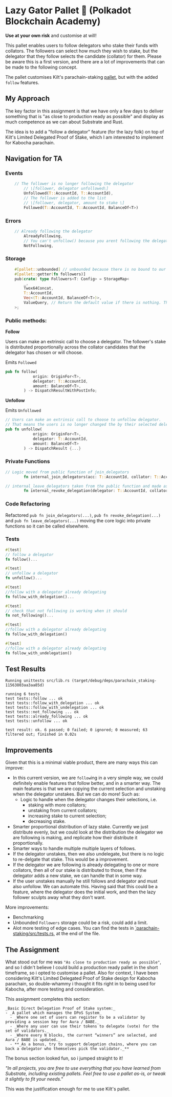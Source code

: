 # Lazy Gator Pallet 🐊 (Polkadot Blockchain Academy)

**Use at your own risk** and customise at will!

This pallet enables users to follow delegators who stake their funds with collators. The followers can select how much they wish to stake, but the delegator that they follow selects the candidate (collator) for them. Please be aware this is a first version, and there are a lot of improvements that can be made to the following concept. 

The pallet customises Kilt's parachain-staking [pallet](https://github.com/decentration/followgator/tree/followgation/pallets/parachain-staking), but with the added `follow` features.


## My Approach 
The key factor in this assignment is that we have only a few days to deliver something that is "as close to production ready as possible" and display as much competence as we can about Substrate and Rust. 

The idea is to add a "follow a delegator" feature (for the lazy folk) on top of Kilt's Limited Delegated Proof of Stake, which I am interested to implement for Kabocha parachain.

## Navigation for TA

### Events

```rust
    // The follower is no longer following the delegator
		// \[follower, delegator unfollowed\]
		Unfollowed(T::AccountId, T::AccountId),
		// The follower is added to the list 
		// \[follower, delegator, amount to stake \]
		Followed(T::AccountId, T::AccountId, BalanceOf<T>)
```

### Errors

```rust
    // Already following the delegator 
		AlreadyFollowing,
		// You can't unfollow() because you arent following the delegator.
		NotFollowing,
```

### Storage 
```Rust
	#[pallet::unbounded] // unbounded because there is no bound to our Vec and we arent bounding the vec. 
	#[pallet::getter(fn followers)]
	pub(crate) type Followers<T: Config> = StorageMap<
		_,
		Twox64Concat,
		T::AccountId,	
		Vec<(T::AccountId, BalanceOf<T>)>,
		ValueQuery, // Return the default value if there is nothing. This value will be an empty vector
	>;
```

### Public methods:

**Follow**
 
Users can make an extrinsic call to choose a delegator.
The follower's stake is distributed proportionally across the collator candidates that the delegator has chosen or will choose. 

Emits `Followed`
  
```Rust
pub fn follow(
			origin: OriginFor<T>,
			delegator: T::AccountId,
			amount: BalanceOf<T>,
		) -> DispatchResultWithPostInfo;
```

**Unfollow**
 


Emits `Unfollowed`
```Rust
// Users can make an extrinsic call to choose to unfollow delegator.
// That means the users is no longer changed the by their selected delegators decisions. 
pub fn unfollow(
			origin: OriginFor<T>,
			delegator: T::AccountId,
			amount: BalanceOf<T>
		) -> DispatchResult {...}
```

### Private Functions

```Rust
// Logic moved from public function of join_delegators
		fn internal_join_delegators(acc: T::AccountId, collator: T::AccountId, amount: BalanceOf<T>) -> DispatchResultWithPostInfo {...}

```

```Rust
// internal_leave_delegators taken from the public function and made as a private function to be accessible. 
		fn internal_revoke_delegation(delegator: T::AccountId, collator: T::AccountId) -> DispatchResultWithPostInfo { 
```

### Code Refactoring 

Refactored `pub fn join_delegators(...)`, `pub fn revoke_delegation(...)` and `pub fn leave_delegators(...)` moving the core logic into private functions so it can be called elsewhere. 


### Tests

```rust
#[test]
// follow a delegator 
fn follow()...
```

```rust
#[test]
// unfollow a delegator 
fn unfollow()...
```

```rust
#[test]
//follow with a delegator already delegating 
fn follow_with_delegation()...
```

```rust
#[test]
// check that not following is working when it should
fn not_following()... 
```

```rust
#[test]
//follow with a delegator already delegating 
fn follow_with_delegation()
```

```rust
#[test]
//follow with a delegator already delegating 
fn follow_with_undelegation()
```


## Test Results

```console
Running unittests src/lib.rs (target/debug/deps/parachain_staking-11563803aa3aa85d)

running 6 tests
test tests::follow ... ok
test tests::follow_with_delegation ... ok
test tests::follow_with_undelegation ... ok
test tests::not_following ... ok
test tests::already_following ... ok
test tests::unfollow ... ok

test result: ok. 6 passed; 0 failed; 0 ignored; 0 measured; 63 filtered out; finished in 0.02s
```

## Improvements

Given that this is a minimal viable product, there are many ways this can improve:

- In this current version, we are `follow`ing in a very simple way, we could definitely enable features that follow better, and in a smarter way. The main features is that we are copying the current selection and unstaking when the delegator unstakes. But we can do more! Such as:
  - Logic to handle when the delegator changes their selections, i.e. 
    - staking with more collators; 
    - unstaking from current collators; 
    - increasing stake to current selection; 
    - decreasing stake. 
- Smarter proportional distribution of lazy stake. Currently we just distribute evenly, but we could look at the distribution the delegator we are following is making, and replicate how their distribute it proportionally. 
- Smarter ways to handle multiple multiple layers of follows. 
- If the delegator unstakes, then we also undelegate, but there is no logic to re-delgate that stake. This would be a improvement. 
- If the delegator we are following is already delegating to one or more collators, then all of our stake is distributed to those, then if the delegator adds a new stake, we can handle that in some way. 
- If the user unstakes manually he still follows and delegator and must also unfollow. We can automate this. Having said that this could be a feature, where the delegator does the initial work, and then the lazy follower sculpts away what they don't want. 

More improvements:
- Benchmarking 
- Unbounded `Followers` storage could be a risk, could add a limit. 
-  Alot more testing of edge cases. You can find the tests in [`parachain-staking/src/tests.rs](./src/tests.rs), at the end of the file. 


## The Assignment 

What stood out for me was `"As close to production ready as possible"`, and so I didn't believe I could build a production ready pallet in the short timeframe, so i opted to customise a pallet. Also for context, I have been considering Kilt's Limited Delegated Proof of Stake design for Kabocha parachain, so double-whammy i thought it fits right in to being used for Kabocha, after more testing and consideration.

This assignment completes this section:

```
_Basic Direct Delegation Proof of Stake system:_
- _A pallet which manages the DPoS System_
  - _Where one set of users can register to be a validator by providing a session key for Aura / BABE._
  - _Where any user can use their tokens to delegate (vote) for the set of validators._
  - _Where every N blocks, the current “winners” are selected, and Aura / BABE is updated._
  - **_As a bonus, try to support delegation chains, where you can back a delegator who themselves pick the validator._**
```

The bonus section looked fun, so i jumped straight to it!

_"In all projects, you are free to use everything that you have learned from Substrate, including existing pallets. Feel free to use a pallet as-is, or tweak it slightly to fit your needs."_

This was the justification enough for me to use Kilt's pallet. 



